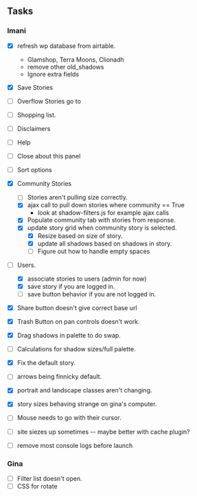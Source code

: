 ## Tasks
### Imani
- [x] refresh wp database from airtable.
  * Glamshop, Terra Moons, Clionadh
  * remove other old_shadows
  * Ignore extra fields
- [x] Save Stories
- [ ] Overflow Stories go to
- [ ] Shopping list.
- [ ] Disclaimers
- [ ] Help
- [ ] Close about this panel
- [ ] Sort options
- [x] Community Stories
  - [ ] Stories aren't pulling size correctly.
  - [x] ajax call to pull down stories where community == True
    * look at shadow-filters.js for example ajax calls
  - [x] Populate community tab with stories from response.
  - [x] update story grid when community story is selected.
    - [x] Resize based on size of story.
    - [x] update all shadows based on shadows in story.
    - [ ] Figure out how to handle empty spaces
- [ ] Users.
  - [x] associate stories to users (admin for now)
  - [x] save story if you are logged in.
  - [ ] save button behavior if you are not logged in.
- [x] Share button doesn't give correct base url
- [x] Trash Button on pan controls doesn't work.
- [x] Drag shadows in palette to do swap.
- [ ] Calculations for shadow sizes/full palette.
- [x] Fix the default story.
- [ ] arrows being finnicky default.
- [x] portrait and landscape classes aren't changing.
- [x] story sizes behaving strange on gina's computer.
- [ ] Mouse needs to go with their cursor.
- [ ] site siezes up sometimes -- maybe better with cache plugin?
- [ ] remove most console logs before launch


### Gina
- [ ] Filter list doesn't open.
- [ ] CSS for rotate

